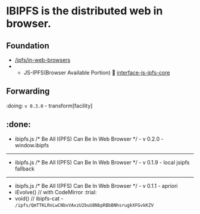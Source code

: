 # IBIPFS is the distributed web in browser.

## Foundation

- [/ipfs/in-web-browsers](https://github.com/ipfs/in-web-browsers)
- * JS-IPFS(Browser Available Portion) :eyes: [interface-js-ipfs-core](https://github.com/ipfs/interface-js-ipfs-core)

## Forwarding

:doing: `v 0.3.0` - transform[facility]

:done:
---
- ibipfs.js /* Be All I(PFS) Can Be In Web Browser */ - v 0.2.0 - window.ibipfs
---
- ibipfs.js /* Be All I(PFS) Can Be In Web Browser */ - v 0.1.9 - local jsipfs fallback
---
- ibipfs.js /* Be All I(PFS) Can Be In Web Browser */ - v 0.1.1 - apriori
- iEvolve() // with CodeMirror :trial:
- void() // ibipfs-cat - `/ipfs/QmTTKLRnLwCNbvVAxzU2buU8NbpRBbBNhsrugkXFGvkKZV`